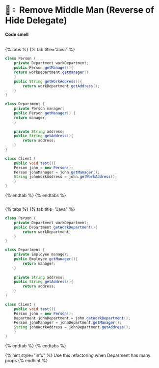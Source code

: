 # 🤽♀ Remove Middle Man (Reverse of Hide Delegate)

#### Code smell

<figure><img src="https://refactoring.guru/images/refactoring/diagrams/Hide%20Delegate%20-%20After.png" alt=""><figcaption></figcaption></figure>

{% tabs %}
{% tab title="Java" %}
```java
class Person {
    private Department workDepartment;
    public Person getManager(){
	return workDepartment.getManager()
    }
    public String getWorkAddress(){
        return workDepartment.getAddress();
    }
}

class Department {
    private Person manager;
    public Person getManager() {
	return manager;
    }
    
    private String address;
    public String getAddress(){
        return address;
    }
}

class Client {
    public void test(){
	Person john = new Person();
	Person johnManager = john.getManager();
	String johnWorkAddress = john.getWorkAddress();
    }
}
```
{% endtab %}
{% endtabs %}

<figure><img src="https://refactoring.guru/images/refactoring/diagrams/Hide%20Delegate%20-%20Before.png" alt=""><figcaption></figcaption></figure>

{% tabs %}
{% tab title="Java" %}
```java
class Person {
    private Department workDepartment;
    public Department getWorkDepartment(){
        return workDepartment;
    }
}

class Department {
    private Employee manager;
    public Employee getManager(){
        return manager;
    }
    
    private String address;
    public String getAddress(){
        return address;
    }
}

class Client {
    public void test(){
	Person john = new Person();
	Department johnDepartment = john.getWorkDepartment();
	Person johnManager = johnDepartment.getManager();
	String johnWorkAddress = johnDepartment.getAddress();
    }
}
```
{% endtab %}
{% endtabs %}

{% hint style="info" %}
Use this refactoring when Deparment has many props
{% endhint %}
